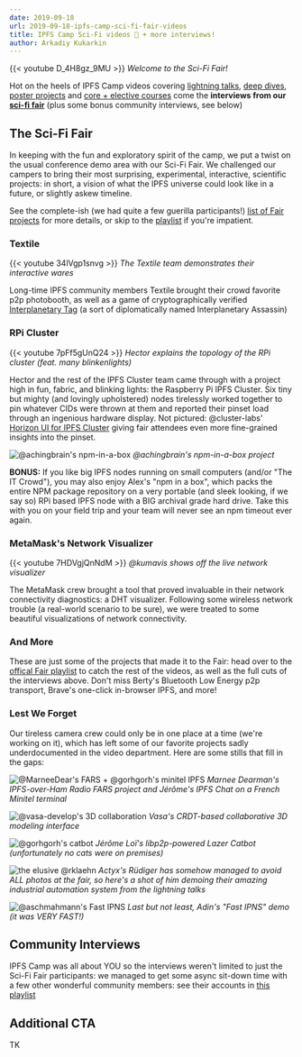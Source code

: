 ```yaml
---
date: 2019-09-18
url: 2019-09-18-ipfs-camp-sci-fi-fair-videos
title: IPFS Camp Sci-Fi videos 🧬 + more interviews!
author: Arkadiy Kukarkin
---
```


{{< youtube D_4H8gz_9MU >}}
_Welcome to the Sci-Fi Fair!_

Hot on the heels of IPFS Camp videos covering [lightning talks](https://github.com/ipfs/camp#%EF%B8%8F-lightning-talks), [deep dives](https://github.com/ipfs/camp#-deep-dives), [poster projects](https://github.com/ipfs/camp#-poster-projects) and [core + elective courses](https://github.com/ipfs/camp#-core--elective-courses) come the **interviews from our [sci-fi fair](https://github.com/ipfs/camp#-sci-fi-fair)** (plus some bonus community interviews, see below)

## The Sci-Fi Fair
In keeping with the fun and exploratory spirit of the camp, we put a twist on the usual conference demo area with our Sci-Fi Fair. We challenged our campers to bring their most surprising, experimental, interactive, scientific projects: in short, a vision of what the IPFS universe could look like in a future, or slightly askew timeline.

See the complete-ish (we had quite a few guerilla participants!) [list of Fair projects](https://github.com/ipfs/camp/blob/master/SCI-FI_FAIR) for more details, or skip to the [playlist](https://www.youtube.com/playlist?list=PLuhRWgmPaHtTWCyJcTgLFhsg8Bi2dFPCo) if you're impatient.

### Textile

{{< youtube 34lVgp1snvg >}}
_The Textile team demonstrates their interactive wares_


Long-time IPFS community members Textile brought their crowd favorite p2p photobooth, as well as a game of cryptographically verified [Interplanetary Tag](https://medium.com/textileio/building-peer-to-peer-games-on-ipfs-a-look-at-interplanetary-tag-52d081ee1d32) (a sort of diplomatically named Interplanetary Assassin)

### RPi Cluster

{{< youtube 7pFf5gUnQ24 >}}
_Hector explains the topology of the RPi cluster (feat. many blinkenlights)_

Hector and the rest of the IPFS Cluster team came through with a project high in fun, fabric, and blinking lights: the Raspberry Pi IPFS Cluster. Six tiny but mighty (and lovingly upholstered) nodes tirelessly worked together to pin whatever CIDs were thrown at them and reported their pinset load through an ingenious hardware display. Not pictured: @cluster-labs' [Horizon UI for IPFS Cluster](https://medium.com/towardsblockchain/we-made-a-dashboard-for-ipfs-clusters-and-now-we-want-you-to-check-it-out-a87234629908) giving fair attendees even more fine-grained insights into the pinset.

![@achingbrain's npm-in-a-box](/059-ipfs-camp-sci-fi-fair-videos/npm-in-box.jpg)
_@achingbrain's npm-in-a-box project_

**BONUS:** If you like big IPFS nodes running on small computers (and/or "The IT Crowd"), you may also enjoy Alex's "npm in a box", which packs the entire NPM package repository on a very portable (and sleek looking, if we say so) RPi based IPFS node with a BIG archival grade hard drive. Take this with you on your field trip and your team will never see an npm timeout ever again.

### MetaMask's Network Visualizer

{{< youtube 7HDVgjQnNdM >}}
_@kumavis shows off the live network visualizer_

The MetaMask crew brought a tool that proved invaluable in their network connectivity diagnostics: a DHT visualizer. Following some wireless network trouble (a real-world scenario to be sure), we were treated to some beautiful visualizations of network connectivity.


### And More
These are just some of the projects that made it to the Fair: head over to the [offical Fair playlist](https://www.youtube.com/playlist?list=PLuhRWgmPaHtTWCyJcTgLFhsg8Bi2dFPCo) to catch the rest of the videos, as well as the full cuts of the interviews above. Don't miss Berty's Bluetooth Low Energy p2p transport, Brave's one-click in-browser IPFS, and more!

### Lest We Forget
Our tireless camera crew could only be in one place at a time (we're working on it), which has left some of our favorite projects sadly underdocumented in the video department. Here are some stills that fill in the gaps:

![@MarneeDear's FARS + @gorhgorh's minitel IPFS](/059-ipfs-camp-sci-fi-fair-videos/marnee-minitel.jpg)
_Marnee Dearman's IPFS-over-Ham Radio FARS project and Jérôme's IPFS Chat on a French Minitel terminal_

![@vasa-develop's 3D collaboration](/059-ipfs-camp-sci-fi-fair-videos/vasa.jpg)
_Vasa's CRDT-based collaborative 3D modeling interface_

![@gorhgorh's catbot](/059-ipfs-camp-sci-fi-fair-videos/catbot.jpg)
_Jérôme Loï's libp2p-powered Lazer Catbot (unfortunately no cats were on premises)_

![the elusive @rklaehn](/059-ipfs-camp-sci-fi-fair-videos/actyx.jpg)
_Actyx's Rüdiger has somehow managed to avoid ALL photos at the fair, so here's a shot of him demoing their amazing industrial automation system from the lightning talks_ 

![@aschmahmann's Fast IPNS](/059-ipfs-camp-sci-fi-fair-videos/ipns.jpg)
_Last but not least, Adin's "Fast IPNS" demo (it was VERY FAST!)_



## Community Interviews
IPFS Camp was all about YOU so the interviews weren't limited to just the Sci-Fi Fair participants: we managed to get some async sit-down time with a few other wonderful community members: see their accounts in [this playlist](TK)


## Additional CTA
TK
